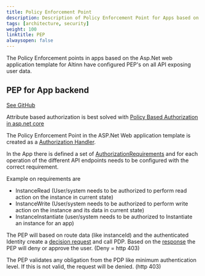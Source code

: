 ```yaml
---
title: Policy Enforcement Point
description: Description of Policy Enforcement Point for Apps based on the .Net web template for Altinn Apps
tags: [architecture, security]
weight: 100
linktitle: PEP
alwaysopen: false
---
```


The Policy Enforcement points in apps based on the Asp.Net web application template for Altinn have
configured PEP's on all API exposing user data.

## PEP for App backend

[See GitHub](https://github.com/Altinn/altinn-studio/issues/2554)

Attribute based authorization is best solved with [Policy Based Authorization in asp.net core](https://docs.microsoft.com/en-us/aspnet/core/security/authorization/policies?view=aspnetcore-3.0)

The Policy Enforcement Point in the ASP.Net Web application template 
is created as a [Authorization Handler](https://github.com/aspnet/AspNetCore/blob/release/3.0/src/Security/Authorization/Core/src/AuthorizationHandler.cs).

In the App there is defined a set of [AuthorizationRequirements](https://github.com/aspnet/AspNetCore/blob/release/3.0/src/Security/Authorization/Core/src/IAuthorizationRequirement.cs) 
and for each operation of the different API endpoints needs to be configured with the correct requirement.

Example on requirements are
- InstanceRead (User/system needs to be authorized to perform read action on the instance in current state)
- InstanceWrite (User/system needs to be authorized to perform write action on the instance and its data in current state)
- InstanceInstantiate (user/system needs to be authorized to Instantiate an instance for an app)

The PEP will based on route data (like instanceId) and the authenticated Identity create a [decision request](https://github.com/Altinn/altinn-studio/blob/master/src/Altinn.Platform/Altinn.Platform.Authorization/IntegrationTests/Data/Xacml/3.0/AltinnApps/AltinnApps0007Request.json) and call PDP.
Based on the [response](https://github.com/Altinn/altinn-studio/blob/master/src/Altinn.Platform/Altinn.Platform.Authorization/IntegrationTests/Data/Xacml/3.0/AltinnApps/AltinnApps0007Response.json) the PEP will deny or approve the user. (Deny = http 403)

The PEP validates any obligation from the PDP like minimum authentication level. If this is not valid, the request will be denied. (http 403)
















